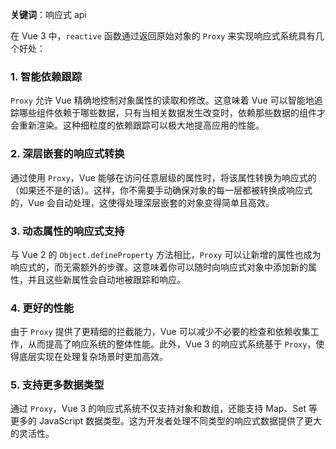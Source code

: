 **关键词**：响应式 api

在 Vue 3 中，`reactive` 函数通过返回原始对象的 `Proxy` 来实现响应式系统具有几个好处：

### 1. 智能依赖跟踪

`Proxy` 允许 Vue 精确地控制对象属性的读取和修改。这意味着 Vue 可以智能地追踪哪些组件依赖于哪些数据，只有当相关数据发生改变时，依赖那些数据的组件才会重新渲染。这种细粒度的依赖跟踪可以极大地提高应用的性能。

### 2. 深层嵌套的响应式转换

通过使用 `Proxy`，Vue 能够在访问任意层级的属性时，将该属性转换为响应式的（如果还不是的话）。这样，你不需要手动确保对象的每一层都被转换成响应式的，Vue 会自动处理，这使得处理深层嵌套的对象变得简单且高效。

### 3. 动态属性的响应式支持

与 Vue 2 的 `Object.defineProperty` 方法相比，`Proxy` 可以让新增的属性也成为响应式的，而无需额外的步骤。这意味着你可以随时向响应式对象中添加新的属性，并且这些新属性会自动地被跟踪和响应。

### 4. 更好的性能

由于 `Proxy` 提供了更精细的拦截能力，Vue 可以减少不必要的检查和依赖收集工作，从而提高了响应系统的整体性能。此外，Vue 3 的响应式系统基于 `Proxy`，使得底层实现在处理复杂场景时更加高效。

### 5. 支持更多数据类型

通过 `Proxy`，Vue 3 的响应式系统不仅支持对象和数组，还能支持 Map、Set 等更多的 JavaScript 数据类型。这为开发者处理不同类型的响应式数据提供了更大的灵活性。
